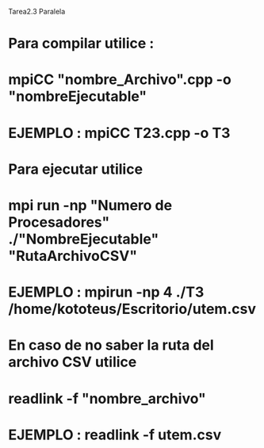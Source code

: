  Tarea2.3 Paralela

# Para compilar utilice :
# mpiCC "nombre_Archivo".cpp -o "nombreEjecutable"
# EJEMPLO : mpiCC T23.cpp -o T3
# 
# Para ejecutar utilice
# mpi run -np "Numero de Procesadores" ./"NombreEjecutable" "RutaArchivoCSV"
# EJEMPLO : mpirun -np 4 ./T3 /home/kototeus/Escritorio/utem.csv
#
# En caso de no saber la ruta del archivo CSV utilice
# readlink -f "nombre_archivo"
# EJEMPLO : readlink -f utem.csv
